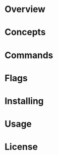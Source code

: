 <!--
 * @Author: kokutas
 * @Email: xxx
 * @Phone: xxx
 * @Date: 2022-04-16 00:46:30
 * @LastEditors: kokutas
 * @LastEditTime: 2022-04-16 02:35:00
 * @FilePath: /vs/README.md
 * @Description: TODO
 * Copyright (c) 2022 by kokutas, All Rights Reserved. 
-->
# Overview
# Concepts
# Commands
# Flags
# Installing
# Usage
# License